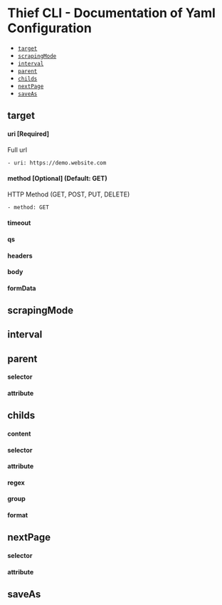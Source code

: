 Thief CLI - Documentation of Yaml Configuration
=========

<!-- configs -->
* [`target`](#target)
* [`scrapingMode`](#scrapingMode)
* [`interval`](#interval)
* [`parent`](#parent)
* [`childs`](#childs)
* [`nextPage`](#nextPage)
* [`saveAs`](#saveAs)

## target

#### uri [Required]
Full url

```
- uri: https://demo.website.com
```

#### method [Optional] (Default: GET)
HTTP Method (GET, POST, PUT, DELETE)

```
- method: GET
```

#### timeout

#### qs

#### headers

#### body

#### formData

## scrapingMode

## interval

## parent

#### selector

#### attribute

## childs

#### content

#### selector

#### attribute

#### regex

#### group

#### format

## nextPage

#### selector

#### attribute

## saveAs
<!-- configsstop -->